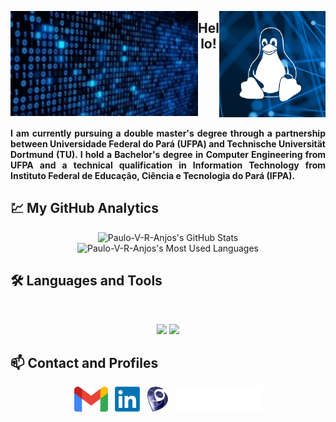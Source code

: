 <p align="center">
  <img src="https://raw.githubusercontent.com/Paulo-V-R-Anjos/Paulo-V-R-Anjos/master/intro/binary.gif" width="300px" align="left"/> 
  <img src="https://raw.githubusercontent.com/Paulo-V-R-Anjos/Paulo-V-R-Anjos/master/intro/linux.png" width="170px" align="right"/>
</p>

<h2 align="center">Hello!</h2>

<br clear="all">


<br>
<div style="text-align: justify;">
<b>I am currently pursuing a double master's degree through a partnership between Universidade Federal do Pará (UFPA) and Technische Universität Dortmund (TU). I hold a Bachelor's degree in Computer Engineering from UFPA and a technical qualification in Information Technology from Instituto Federal de Educação, Ciência e Tecnologia do Pará (IFPA).</b>
</div>

## 💹 My GitHub Analytics

<div align=center>
  <img width=390 src="https://github-readme-stats.vercel.app/api?username=Paulo-V-R-Anjos&theme=transparent&count_private=true&show_icons=true&rank_icon=github&locale=en" alt="Paulo-V-R-Anjos's GitHub Stats" />
  <img width=325 src="https://github-readme-stats.vercel.app/api/top-langs?username=Paulo-V-R-Anjos&theme=transparent&layout=donut&hide=css&langs_count=8&border_radius=10&show_icons=true&locale=en" alt="Paulo-V-R-Anjos's Most Used Languages" />
</div>

## 🛠️ Languages and Tools

<br>

<p align="center">
  <img src="https://skillicons.dev/icons?i=mongodb,html,css,git,figma,aws,dart,flutter,docker,c,cpp,obsidian,raspberrypi,androidstudio" />
  <img src="https://skillicons.dev/icons?i=mysql,sqlite,python,vscode,linux,ubuntu,latex,gitlab,matlab,flask,arduino,anaconda" />
</p>


## 📫 Contact and Profiles

<p align="center">
  <a href="mailto:vinicius.rios40@gmail.com"><img src="https://raw.githubusercontent.com/Paulo-V-R-Anjos/Paulo-V-R-Anjos/master/socials/gmail.png" height="40em" alt="Contact Paulo on Gmail" title="Contact Paulo on Gmail"/></a>
  &nbsp;
  <a href="https://linkedin.com/in/Paulo-V-R-Anjos"><img src="https://raw.githubusercontent.com/Paulo-V-R-Anjos/Paulo-V-R-Anjos/master/socials/linkedin.png" height="40em" alt="Follow Paulo-V-R-Anjos on LinkedIn" title="Follow Paulo-V-R-Anjos on LinkedIn"/></a>
  &nbsp;
  <a href="http://lattes.cnpq.br/9696724055949612"><img src="https://raw.githubusercontent.com/Paulo-V-R-Anjos/Paulo-V-R-Anjos/master/socials/lattes.png" height="40em" alt="Follow Paulo-V-R-Anjos on Lattes" title="Follow Paulo-V-R-Anjos on Lattes"/></a>
  &nbsp;
  <a href="https://ieeexplore.ieee.org/author/264399272423522"><img src="https://raw.githubusercontent.com/Paulo-V-R-Anjos/Paulo-V-R-Anjos/master/socials/ieee.svg" height="40em" alt="Follow Paulo-V-R-Anjos on IEEEXplore" title="Follow Paulo-V-R-Anjos on IEEEXplore"/></a>
</p>



<!--
**Paulo-V-R-Anjos/Paulo-V-R-Anjos** is a ✨ _special_ ✨ repository because its `README.md` (this file) appears on your GitHub profile.

Here are some ideas to get you started:

- 🔭 I’m currently working on ...
- 🌱 I’m currently learning ...
- 👯 I’m looking to collaborate on ...
- 🤔 I’m looking for help with ...
- 💬 Ask me about ...
- 📫 How to reach me: ...
- 😄 Pronouns: ...
- ⚡ Fun fact: ...
-->
